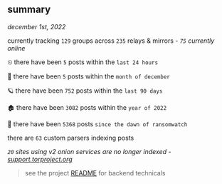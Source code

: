 
## summary
_december 1st, 2022_

currently tracking `129` groups across `235` relays & mirrors - _`75` currently online_

⏲ there have been `5` posts within the `last 24 hours`

🦈 there have been `5` posts within the `month of december`

🪐 there have been `752` posts within the `last 90 days`

🏚 there have been `3082` posts within the `year of 2022`

🦕 there have been `5368` posts `since the dawn of ransomwatch`

there are `63` custom parsers indexing posts

_`20` sites using v2 onion services are no longer indexed - [support.torproject.org](https://support.torproject.org/onionservices/v2-deprecation/)_

> see the project [README](https://github.com/joshhighet/ransomwatch#ransomwatch--) for backend technicals
